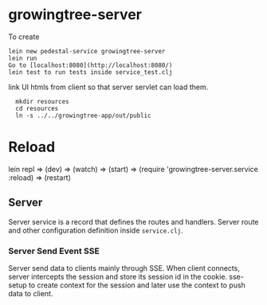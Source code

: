 # growingtree-server

To create 

    lein new pedestal-service growingtree-server
    lein run
    Go to [localhost:8080](http://localhost:8080/)
    lein test to run tests inside service_test.clj

  link UI htmls from client so that server servlet can load them.

      mkdir resources
      cd resources
      ln -s ../../growingtree-app/out/public


# Reload

  lein repl
  => (dev)
  => (watch)
  => (start)
  => (require 'growingtree-server.service :reload)
  => (restart)

## Server

Server service is a record that defines the routes and handlers.
Server route and other configuration definition inside `service.clj`.

### Server Send Event SSE

Server send data to clients mainly through SSE.
When client connects, server intercepts the session and store its session id in the cookie. sse-setup to create context for the session and later use the context to push data to client.



